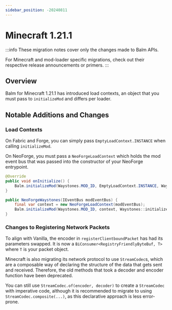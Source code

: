 ```yaml
---
sidebar_position: -20240811
---
```


# Minecraft 1.21.1

:::info
These migration notes cover only the changes made to Balm APIs. 

For Minecraft and mod-loader specific migrations, check out their respective release announcements or primers.
:::

## Overview

Balm for Minecraft 1.21.1 has introduced load contexts, an object that you must pass to `initializeMod` and differs per loader.

## Notable Additions and Changes

### Load Contexts

On Fabric and Forge, you can simply pass `EmptyLoadContext.INSTANCE` when calling `initializeMod`.

On NeoForge, you must pass a `NeoForgeLoadContext` which holds the mod event bus that was passed into the constructor of your NeoForge entrypoint.

```java title="Example on Fabric"
@Override
public void onInitialize() {
    Balm.initializeMod(Waystones.MOD_ID, EmptyLoadContext.INSTANCE, Waystones::initialize);
}
```

```java title="Example on NeoForge"
public NeoForgeWaystones(IEventBus modEventBus) {
    final var context = new NeoForgeLoadContext(modEventBus);
    Balm.initializeMod(Waystones.MOD_ID, context, Waystones::initialize);
}
```

### Changes to Registering Network Packets

To align with Vanilla, the encoder in `registerClientboundPacket` has had its parameters swapped. It is now a `BiConsumer<RegistryFriendlyByteBuf, T>` where `T` is your packet object.

Minecraft is also migrating its network protocol to use `StreamCodec`s, which are a composable way of declaring the structure of the data that gets sent and received. Therefore, the old methods that took a decoder and encoder function have been deprecated.

You can still use `StreamCodec.of(encoder, decoder)` to create a `StreamCodec` with imperative code, although it is recommended to migrate to using `StreamCodec.composite(...)`, as this declarative approach is less error-prone.